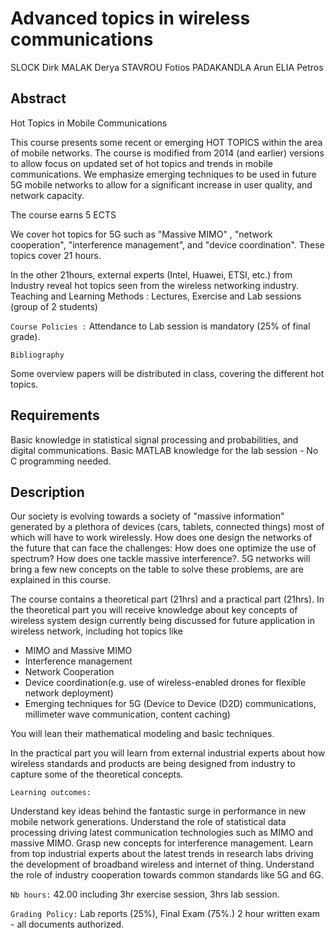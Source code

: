 # Advanced topics in wireless communications


SLOCK Dirk
MALAK Derya
STAVROU Fotios
PADAKANDLA Arun
ELIA Petros

## Abstract

Hot Topics in Mobile Communications

This course presents some recent or emerging  HOT TOPICS within the area of mobile networks.
The course is modified from 2014 (and earlier) versions to allow focus on updated set of hot topics and trends in mobile communications.
We emphasize emerging techniques to be used in future 5G mobile networks to allow for a significant increase in user quality, and network capacity.

The course earns 5 ECTS

We cover hot topics for 5G such as "Massive MIMO" , "network cooperation", "interference management", and "device coordination". These topics cover 21 hours.

In the other 21hours, external experts (Intel, Huawei, ETSI, etc.) from Industry reveal hot topics seen from the wireless networking  industry.
Teaching and Learning Methods : Lectures, Exercise and  Lab sessions (group of 2 students)

`Course Policies :` Attendance to Lab session is mandatory (25% of final grade).


`Bibliography`

Some overview papers will be distributed in class, covering the different hot topics.


## Requirements

Basic knowledge in statistical signal processing and probabilities, and digital communications. Basic MATLAB knowledge for the lab session - No C programming needed.


## Description

Our society is evolving towards a society of "massive information" generated by a plethora of devices (cars, tablets, connected things) most of which will have to work wirelessly. How does one design the networks of the future that can face the challenges: How does one optimize the use of spectrum? How does one tackle massive interference?. 5G networks will bring a few new concepts on the table to solve these problems, are are explained in this course.

The course contains a theoretical part (21hrs) and a practical part (21hrs). In the theoretical part you will receive knowledge about key concepts of wireless system design currently being discussed for future application in wireless network, including hot topics like

- MIMO and Massive MIMO
- Interference management
- Network Cooperation
- Device coordination(e.g. use of wireless-enabled drones for flexible network deployment)
- Emerging techniques for 5G (Device to Device (D2D) communications, millimeter wave communication, content caching)

You will lean their mathematical modeling and basic techniques.    

In the practical part you will learn from external industrial experts about how wireless standards and products are being designed from industry to capture some of the theoretical concepts.

`Learning outcomes:`

Understand key ideas behind the fantastic surge in performance in new mobile network generations. Understand the role of statistical data processing driving latest communication technologies such as MIMO and massive MIMO. Grasp new concepts for interference management. Learn from top industrial experts about the latest trends in research labs driving the development of broadband wireless and internet of thing. Understand the role of industry cooperation towards common standards like 5G and 6G.
 
`Nb hours:` 42.00 including 3hr exercise session, 3hrs lab session.

`Grading Policy:` Lab reports (25%), Final Exam (75%.) 2 hour written exam - all documents authorized.
